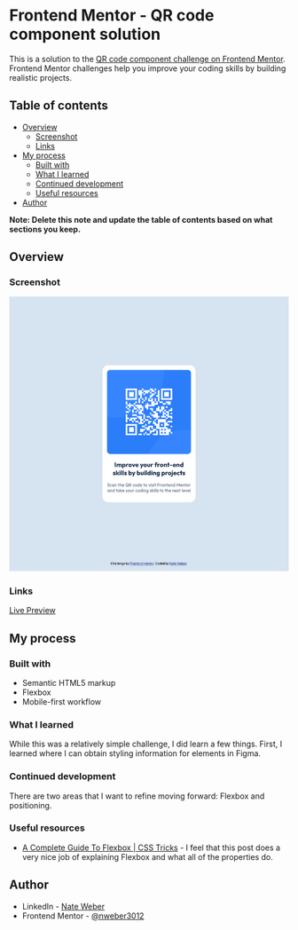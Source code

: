 # Frontend Mentor - QR code component solution

This is a solution to the [QR code component challenge on Frontend Mentor](https://www.frontendmentor.io/challenges/qr-code-component-iux_sIO_H). Frontend Mentor challenges help you improve your coding skills by building realistic projects.

## Table of contents

- [Overview](#overview)
  - [Screenshot](#screenshot)
  - [Links](#links)
- [My process](#my-process)
  - [Built with](#built-with)
  - [What I learned](#what-i-learned)
  - [Continued development](#continued-development)
  - [Useful resources](#useful-resources)
- [Author](#author)

**Note: Delete this note and update the table of contents based on what sections you keep.**

## Overview

### Screenshot

![](./screenshot.png)

### Links

[Live Preview](https://qr-code-component-nw.netlify.app/)

## My process

### Built with

- Semantic HTML5 markup
- Flexbox
- Mobile-first workflow

### What I learned

While this was a relatively simple challenge, I did learn a few things. First, I learned where I can obtain styling information for elements in Figma.

### Continued development

There are two areas that I want to refine moving forward: Flexbox and positioning.

### Useful resources

- [A Complete Guide To Flexbox | CSS Tricks](https://css-tricks.com/snippets/css/a-guide-to-flexbox/#flexbox-properties) - I feel that this post does a very nice job of explaining Flexbox and what all of the properties do.

## Author

- LinkedIn - [Nate Weber](https://www.linkedin.com/in/nweber3012/)
- Frontend Mentor - [@nweber3012](https://www.frontendmentor.io/profile/nweber3012)
